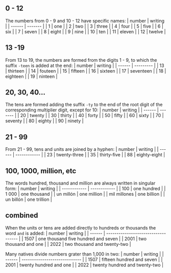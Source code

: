 ## 0 - 12
The numbers from 0 - 9 and 10 - 12 have specific names:
| number | writing |
| ------ | ------- |
| 1      | one     |
| 2      | two     |
| 3      | three   |
| 4      | four    |
| 5      | five    |
| 6      | six     |
| 7      | seven   |
| 8      | eight   |
| 9      | nine    |
| 10     | ten     |
| 11     | eleven  |
| 12     | twelve  |

## 13 -19
From 13 to 19, the numbers are formed from the digits 1 - 9, to which the suffix `-teen` is added at the end:
| number | writing   |
| ------ | --------- |
| 13     | thirteen  |
| 14     | fouteen   |
| 15     | fifteen   |
| 16     | sixteen   |
| 17     | seventeen |
| 18     | eighteen  |
| 19     | ninteen   |

## 20, 30, 40...
The tens are formed adding the suffix `-ty` to the end of the root digit of the corresponding multiplier digit, except for 10:
| number | writing |
| ------ | ------- |
| 20     | twenty  |
| 30     | thirty  |
| 40     | forty   |
| 50     | fifty   |
| 60     | sixty   |
| 70     | seventy |
| 80     | eighty  |
| 90     | ninety  |

## 21 - 99
From 21 - 99, tens and units are joined by a hyphen:
| number | writing      |
| ------ | ------------ |
| 23     | twenty-three |
| 35     | thirty-five  |
| 88     | eighty-eight |

## 100, 1000, million, etc
The words hundred, thousand and million are always written in singular form:
| number       | writing      |
| ------------ | ------------ |
| 100          | one hundred  |
| 1 000        | one thousand |
| un millón    | one million  |
| mil millones | one billion  |
| un billón    | one trillion |

## combined
When the units or tens are added directly to hundreds or thousands the word `and` is added:
| number | writing                             |
| ------ | ----------------------------------- |
| 1507   | one thousand five hundred and seven |
| 2001   | two thousand and one                |
| 2022   | two thousand and twenty-two         |

Many natives divide numbers grater than 1,000 in two:
| number | writing                       |
| ------ | ----------------------------- |
| 1507   | fifteen hundred and seven     |
| 2001   | twenty hundred and one        |
| 2022   | twenty hundred and twenty-two |
